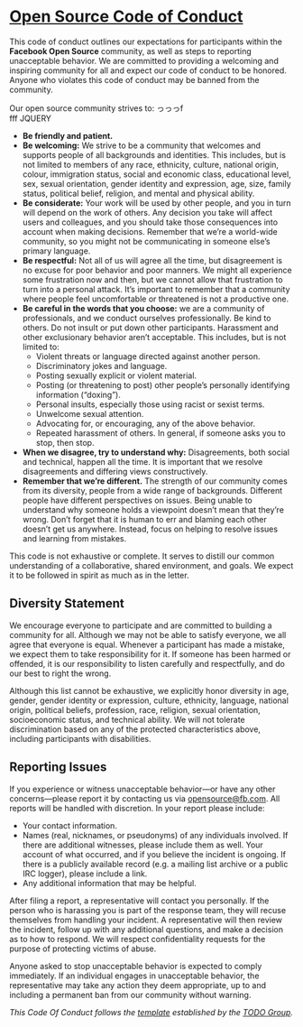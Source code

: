 # [Open Source Code of Conduct](https://code.facebook.com/codeofconduct)

This code of conduct outlines our expectations for participants within the
**Facebook Open Source** community, as well as steps to reporting unacceptable
behavior. We are committed to providing a welcoming and inspiring community for
all and expect our code of conduct to be honored. Anyone who violates this code
of conduct may be banned from the community.

Our open source community strives to:
 っっっf   
fff
 JQUERY
* **Be friendly and patient.**
* **Be welcoming:** We strive to be a community that welcomes and supports
  people of all backgrounds and identities. This includes, but is not limited to
  members of any race, ethnicity, culture, national origin, colour, immigration
  status, social and economic class, educational level, sex, sexual orientation,
  gender identity and expression, age, size, family status, political belief,
  religion, and mental and physical ability.
* **Be considerate:** Your work will be used by other people, and you in turn
  will depend on the work of others. Any decision you take will affect users and
  colleagues, and you should take those consequences into account when making
  decisions. Remember that we’re a world-wide community, so you might not be
  communicating in someone else’s primary language.
* **Be respectful:** Not all of us will agree all the time, but disagreement is
  no excuse for poor behavior and poor manners. We might all experience some
  frustration now and then, but we cannot allow that frustration to turn into a
  personal attack. It’s important to remember that a community where people feel
  uncomfortable or threatened is not a productive one.
* **Be careful in the words that you choose:** we are a community of
  professionals, and we conduct ourselves professionally. Be kind to others. Do
  not insult or put down other participants. Harassment and other exclusionary
  behavior aren’t acceptable. This includes, but is not limited to:
  * Violent threats or language directed against another person.
  * Discriminatory jokes and language.
  * Posting sexually explicit or violent material.
  * Posting (or threatening to post) other people’s personally identifying
    information (“doxing”).
  * Personal insults, especially those using racist or sexist terms.
  * Unwelcome sexual attention.
  * Advocating for, or encouraging, any of the above behavior.
  * Repeated harassment of others. In general, if someone asks you to stop, then
    stop.
* **When we disagree, try to understand why:** Disagreements, both social and
  technical, happen all the time. It is important that we resolve disagreements
  and differing views constructively.
* **Remember that we’re different.** The strength of our community comes from
  its diversity, people from a wide range of backgrounds. Different people have
  different perspectives on issues. Being unable to understand why someone holds
  a viewpoint doesn’t mean that they’re wrong. Don’t forget that it is human to
  err and blaming each other doesn’t get us anywhere. Instead, focus on helping
  to resolve issues and learning from mistakes.

This code is not exhaustive or complete. It serves to distill our common
understanding of a collaborative, shared environment, and goals. We expect it to
be followed in spirit as much as in the letter.

## Diversity Statement

We encourage everyone to participate and are committed to building a community
for all. Although we may not be able to satisfy everyone, we all agree that
everyone is equal. Whenever a participant has made a mistake, we expect them to
take responsibility for it. If someone has been harmed or offended, it is our
responsibility to listen carefully and respectfully, and do our best to right
the wrong.

Although this list cannot be exhaustive, we explicitly honor diversity in age,
gender, gender identity or expression, culture, ethnicity, language, national
origin, political beliefs, profession, race, religion, sexual orientation,
socioeconomic status, and technical ability. We will not tolerate discrimination
based on any of the protected characteristics above, including participants with
disabilities.

## Reporting Issues

If you experience or witness unacceptable behavior—or have any other
concerns—please report it by contacting us via opensource@fb.com. All reports
will be handled with discretion. In your report please include:

* Your contact information.
* Names (real, nicknames, or pseudonyms) of any individuals involved. If there
  are additional witnesses, please include them as well. Your account of what
  occurred, and if you believe the incident is ongoing. If there is a publicly
  available record (e.g. a mailing list archive or a public IRC logger), please
  include a link.
* Any additional information that may be helpful.

After filing a report, a representative will contact you personally. If the
person who is harassing you is part of the response team, they will recuse
themselves from handling your incident. A representative will then review the
incident, follow up with any additional questions, and make a decision as to how
to respond. We will respect confidentiality requests for the purpose of
protecting victims of abuse.

Anyone asked to stop unacceptable behavior is expected to comply immediately. If
an individual engages in unacceptable behavior, the representative may take any
action they deem appropriate, up to and including a permanent ban from our
community without warning.

_This Code Of Conduct follows the
[template](http://todogroup.org/opencodeofconduct/) established by the
[TODO Group](http://todogroup.org/)._
